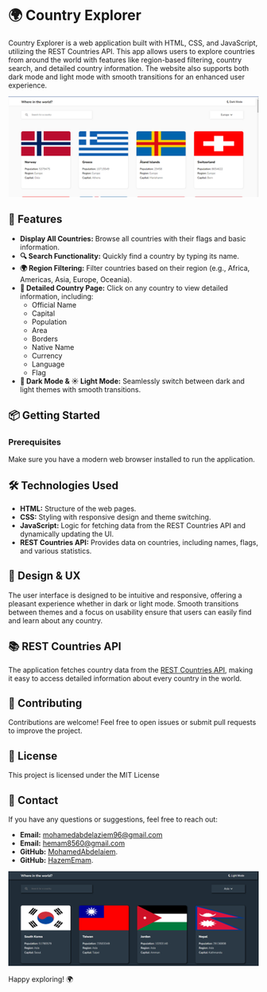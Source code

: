 # 🌍 Country Explorer

Country Explorer is a web application built with HTML, CSS, and JavaScript, utilizing the REST Countries API. This app allows users to explore countries from around the world with features like region-based filtering, country search, and detailed country information. The website also supports both dark mode and light mode with smooth transitions for an enhanced user experience.

![Screenshot of the Country Explorer](images/light.png)


## 🚀 Features

- **Display All Countries:** Browse all countries with their flags and basic information.
- **🔍 Search Functionality:** Quickly find a country by typing its name.
- **🌍 Region Filtering:** Filter countries based on their region (e.g., Africa, Americas, Asia, Europe, Oceania).
- **📄 Detailed Country Page:** Click on any country to view detailed information, including:
  - Official Name
  - Capital
  - Population
  - Area
  - Borders
  - Native Name
  - Currency
  - Language
  - Flag
- **🌙 Dark Mode & ☀️ Light Mode:** Seamlessly switch between dark and light themes with smooth transitions.

## 📦 Getting Started

### Prerequisites

Make sure you have a modern web browser installed to run the application.

## 🛠️ Technologies Used

- **HTML:** Structure of the web pages.
- **CSS:** Styling with responsive design and theme switching.
- **JavaScript:** Logic for fetching data from the REST Countries API and dynamically updating the UI.
- **REST Countries API:** Provides data on countries, including names, flags, and various statistics.

## 🎨 Design & UX

The user interface is designed to be intuitive and responsive, offering a pleasant experience whether in dark or light mode. Smooth transitions between themes and a focus on usability ensure that users can easily find and learn about any country.

## 📚 REST Countries API

The application fetches country data from the [REST Countries API](https://restcountries.com/), making it easy to access detailed information about every country in the world.

## 🎉 Contributing

Contributions are welcome! Feel free to open issues or submit pull requests to improve the project.

## 📄 License

This project is licensed under the MIT License 

## 💬 Contact

If you have any questions or suggestions, feel free to reach out:

- **Email:** mohamedabdelaziem96@gmail.com
- **Email:** hemam8560@gmail.com
- **GitHub:** [MohamedAbdelaiem](https://github.com/MohamedAbdelaiem).
- **GitHub:** [HazemEmam](https://github.com/Hazem-Emam-404).

![Screenshot of the Country Explorer](images/dark.png)


Happy exploring! 🌍

